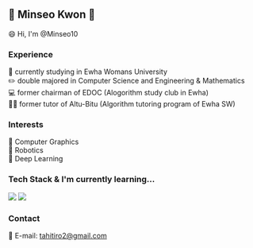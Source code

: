 ## 🌟 Minseo Kwon 🌟
😄 Hi, I'm @Minseo10
### Experience
🌸 currently studying in Ewha Womans University  
✏️ double majored in Computer Science and Engineering & Mathematics  
💻 former chairman of EDOC (Alogorithm study club in Ewha)  
👩‍🏫 former tutor of Altu-Bitu (Algorithm tutoring program of Ewha SW)  
### Interests
🎥 Computer Graphics  
🤖 Robotics  
🧠 Deep Learning 
### Tech Stack & I'm currently learning...
<img src="https://img.shields.io/badge/c++-00599C?style=flat-square&logo=c&logoColor=white"/></a>
<img src="https://img.shields.io/badge/python-3776AB?style=flat-square&logo=python&logoColor=white"/></a>  
### Contact
📧 E-mail: tahitiro2@gmail.com  
